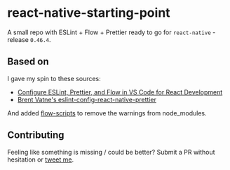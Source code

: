 # react-native-starting-point

A small repo with ESLint + Flow + Prettier ready to go for `react-native` - release `0.46.4`.

## Based on

I gave my spin to these sources:

* [Configure ESLint, Prettier, and Flow in VS Code for React Development](https://hackernoon.com/configure-eslint-prettier-and-flow-in-vs-code-for-react-development-c9d95db07213)
* [Brent Vatne's eslint-config-react-native-prettier](https://github.com/brentvatne/eslint-config-react-native-prettier)

And added [flow-scripts](https://github.com/yangshun/flow-scripts) to remove the warnings from node_modules.

## Contributing

Feeling like something is missing / could be better? Submit a PR without hesitation or [tweet me](https://twitter.com/Kelset).
